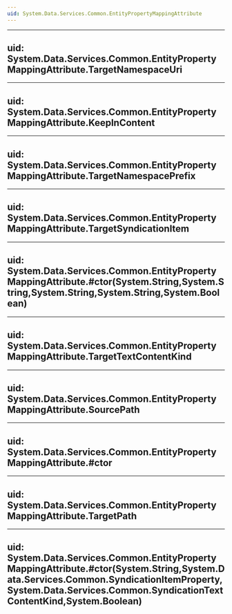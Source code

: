 ```yaml
---
uid: System.Data.Services.Common.EntityPropertyMappingAttribute
---
```


---
uid: System.Data.Services.Common.EntityPropertyMappingAttribute.TargetNamespaceUri
---

---
uid: System.Data.Services.Common.EntityPropertyMappingAttribute.KeepInContent
---

---
uid: System.Data.Services.Common.EntityPropertyMappingAttribute.TargetNamespacePrefix
---

---
uid: System.Data.Services.Common.EntityPropertyMappingAttribute.TargetSyndicationItem
---

---
uid: System.Data.Services.Common.EntityPropertyMappingAttribute.#ctor(System.String,System.String,System.String,System.String,System.Boolean)
---

---
uid: System.Data.Services.Common.EntityPropertyMappingAttribute.TargetTextContentKind
---

---
uid: System.Data.Services.Common.EntityPropertyMappingAttribute.SourcePath
---

---
uid: System.Data.Services.Common.EntityPropertyMappingAttribute.#ctor
---

---
uid: System.Data.Services.Common.EntityPropertyMappingAttribute.TargetPath
---

---
uid: System.Data.Services.Common.EntityPropertyMappingAttribute.#ctor(System.String,System.Data.Services.Common.SyndicationItemProperty,System.Data.Services.Common.SyndicationTextContentKind,System.Boolean)
---
